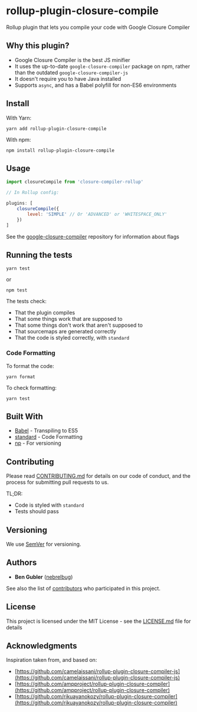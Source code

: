 # rollup-plugin-closure-compile

Rollup plugin that lets you compile your code with Google Closure Compiler

## Why this plugin?

- Google Closure Compiler is the best JS minifier
- It uses the up-to-date `google-closure-compiler` package on npm, rather than the outdated `google-closure-compiler-js`
- It doesn't require you to have Java installed
- Supports `async`, and has a Babel polyfill for non-ES6 environments

## Install

With Yarn:

```
yarn add rollup-plugin-closure-compile
```

With npm:

```
npm install rollup-plugin-closure-compile
```

## Usage

```js
import closureCompile from 'closure-compiler-rollup'

// In Rollup config:

plugins: [
    closureCompile({
        level: 'SIMPLE' // Or 'ADVANCED' or 'WHITESPACE_ONLY'
    })
]
```

See the [google-closure-compiler](https://www.npmjs.com/package/google-closure-compiler) repository for information about flags

## Running the tests

```
yarn test
```
or
```
npm test
```

The tests check:
- That the plugin compiles
- That some things work that are supposed to
- That some things don't work that aren't supposed to
- That sourcemaps are generated correctly
- That the code is styled correctly, with `standard`

### Code Formatting

To format the code:

```
yarn format
```

To check formatting:

```
yarn test
```

## Built With

- [Babel](https://babeljs.io/) - Transpiling to ES5
- [standard](https://github.com/standard/standard) - Code Formatting
- [np](https://github.com/sindresorhus/np) - For versioning

## Contributing

Please read [CONTRIBUTING.md](https://gist.github.com/PurpleBooth/b24679402957c63ec426) for details on our code of conduct, and the process for submitting pull requests to us.

TL;DR:
- Code is styled with `standard`
- Tests should pass

## Versioning

We use [SemVer](http://semver.org/) for versioning.

## Authors

- **Ben Gubler** ([nebrelbug](https://github.com/nebrelbug))

See also the list of [contributors](https://github.com/your/project/contributors) who participated in this project.

## License

This project is licensed under the MIT License - see the [LICENSE.md](LICENSE.md) file for details

## Acknowledgments

Inspiration taken from, and based on:

* [https://github.com/camelaissani/rollup-plugin-closure-compiler-js](https://github.com/camelaissani/rollup-plugin-closure-compiler-js)
* [https://github.com/ampproject/rollup-plugin-closure-compiler](https://github.com/ampproject/rollup-plugin-closure-compiler)
* [https://github.com/rikuayanokozy/rollup-plugin-closure-compiler](https://github.com/rikuayanokozy/rollup-plugin-closure-compiler)
